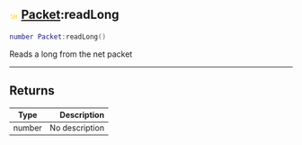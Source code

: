 ## ![shared](.gitbook/assets/shared.png) [Packet](./readme/Packet/README.md):readLong

```lua
number Packet:readLong()
```

Reads a long from the net packet

------
## Returns

| Type   | Description |
| ------ | ----------: |
| number | No description |

